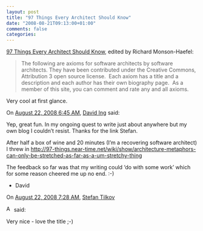 ```yaml
---
layout: post
title: "97 Things Every Architect Should Know"
date: "2008-08-21T09:13:00+01:00"
comments: false
categories: 
---
```


<p><a href="http://97-things.near-time.net/wiki">97 Things Every Architect Should Know</a>, edited by Richard Monson-Haefel:</p>

<blockquote>
<p>The following are axioms for software architects by software architects. They have been contributed under the Creative Commons, Attribution 3 open source license.  Each axiom has a title and a description and each author has their own biography page.  As a member of this site, you can comment and rate any and all axioms.</p>
</blockquote>

<p>Very cool at first glance.</p>

<section class="comments">



<div class="comment" id="comment-1784">
On <a href="#comment-1784" title="Permalink to this comment">August 22, 2008  6:45 AM</a>, <a href="http://www.from9till2.com" title="http://www.from9till2.com" rel="nofollow">David Ing</a>
said:
<p>Yep, great fun. In my ongoing quest to write just about anywhere but my own blog I couldn&#8217;t resist. Thanks for the link Stefan. </p>

<p>After half a box of wine and 20 minutes (I&#8217;m a recovering software architect) I threw in <a href="http://97-things.near-time.net/wiki/show/architecture-metaphors-can-only-be-stretched-as-far-as-a-um-stretchy-thing" rel="nofollow">http://97-things.near-time.net/wiki/show/architecture-metaphors-can-only-be-stretched-as-far-as-a-um-stretchy-thing</a></p>

<p>The feedback so far was that my writing could &#8216;do with some work&#8217; which for some reason cheered me up no end. :-)</p>

<ul>
<li>David</li>
</ul>


<div class="comment" id="comment-1785">
On <a href="#comment-1785" title="Permalink to this comment">August 22, 2008  7:28 AM</a>, <a href="/blog/st/">Stefan Tilkov</a>

<a href="/blog/st/" class="commenter-profile"><img src="/mt4/mt-static/images/comment/mt_logo.png" height="16" alt="Author Profile Page" width="16" /></a>
said:
<p>Very nice - love the title ;-)</p>


</section>

